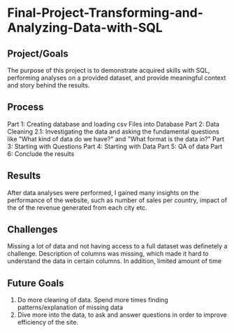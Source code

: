 # Final-Project-Transforming-and-Analyzing-Data-with-SQL

## Project/Goals
The purpose of this project is to demonstrate acquired skills with SQL, performing analyses on a provided dataset, and provide meaningful context and story behind the results.

## Process
Part 1: Creating database and loading csv Files into Database
Part 2: Data Cleaning
	2.1: Investigating the data and asking the fundamental questions like "What kind of data do we have?" and "What format is the data in?"
Part 3: Starting with Questions
Part 4: Starting with Data
Part 5: QA of data
Part 6: Conclude the results
## Results
After data analyses were performed, I gained many insights on the performance of the website, such as number of sales per country, impact of the of the revenue generated from each city etc.


## Challenges 
Missing a lot of data and not having access to a full dataset was definetely a challenge.
Description of columns was missing, which made it hard to understand the data in certain columns.
In addition, limited amount of time

## Future Goals
1) Do more cleaning of data. Spend more times finding patterns/explanation of missing data
2) Dive more into the data, to ask and answer questions in order to improve efficiency of the site.
